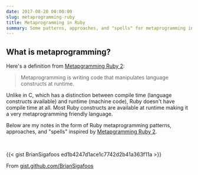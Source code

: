 ```yaml
---
date: 2017-08-20 00:00:00
slug: metaprogramming-ruby
title: Metaprogramming in Ruby
summary: Some patterns, approaches, and "spells" for metaprogramming in Ruby.
---
```


## What is metaprogramming?

Here's a definition from [Metapgramming Ruby 2](https://www.amazon.com/dp/B00N9I0RMQ):

> Metaprogramming is writing code that manipulates language constructs at runtime.

Unlike in C, which has a distinction between compile time (language constructs
available) and runtime (machine code), Ruby doesn't have compile time at all.
Most Ruby constructs are available at runtime making it a very metaprogramming
friendly language.

Below are my notes in the form of Ruby metaprogramming patterns, approaches,
and "spells" inspired by
[Metapgramming Ruby 2](https://www.amazon.com/dp/B00N9I0RMQ).

&nbsp;

{{< gist BrianSigafoos ed1b4247d1ace1c7742d2b41a363f11a >}}

From [gist.github.com/BrianSigafoos](https://gist.github.com/BrianSigafoos)
